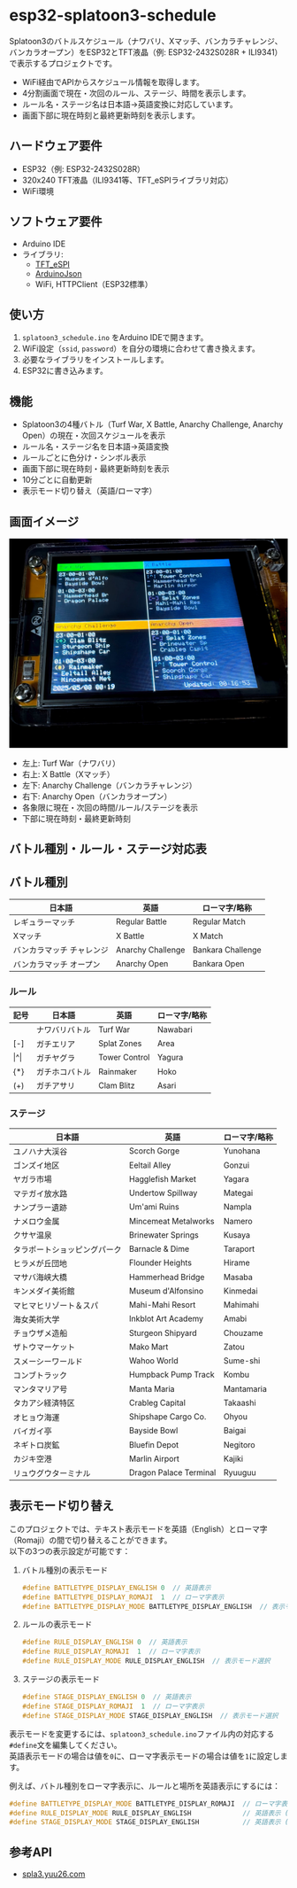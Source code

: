 # esp32-splatoon3-schedule

Splatoon3のバトルスケジュール（ナワバリ、Xマッチ、バンカラチャレンジ、バンカラオープン）をESP32とTFT液晶（例: ESP32-2432S028R + ILI9341）で表示するプロジェクトです。

- WiFi経由でAPIからスケジュール情報を取得します。
- 4分割画面で現在・次回のルール、ステージ、時間を表示します。
- ルール名・ステージ名は日本語→英語変換に対応しています。
- 画面下部に現在時刻と最終更新時刻を表示します。

## ハードウェア要件

- ESP32（例: ESP32-2432S028R）
- 320x240 TFT液晶（ILI9341等、TFT_eSPIライブラリ対応）
- WiFi環境

## ソフトウェア要件

- Arduino IDE
- ライブラリ:
  - [TFT_eSPI](https://github.com/Bodmer/TFT_eSPI)
  - [ArduinoJson](https://arduinojson.org/)
  - WiFi, HTTPClient（ESP32標準）

## 使い方

1. `splatoon3_schedule.ino` をArduino IDEで開きます。
2. WiFi設定（`ssid`, `password`）を自分の環境に合わせて書き換えます。
3. 必要なライブラリをインストールします。
4. ESP32に書き込みます。

## 機能

- Splatoon3の4種バトル（Turf War, X Battle, Anarchy Challenge, Anarchy Open）の現在・次回スケジュールを表示
- ルール名・ステージ名を日本語→英語変換
- ルールごとに色分け・シンボル表示
- 画面下部に現在時刻・最終更新時刻を表示
- 10分ごとに自動更新
- 表示モード切り替え（英語/ローマ字）

## 画面イメージ

![capture](assets/capture.jpg)

- 左上: Turf War（ナワバリ）
- 右上: X Battle（Xマッチ）
- 左下: Anarchy Challenge（バンカラチャレンジ）
- 右下: Anarchy Open（バンカラオープン）
- 各象限に現在・次回の時間/ルール/ステージを表示
- 下部に現在時刻・最終更新時刻

## バトル種別・ルール・ステージ対応表

## バトル種別

| 日本語        | 英語              | ローマ字/略称        |
|---------------|-------------------|-------------------|
| レギュラーマッチ      | Regular Battle    | Regular Match     |
| Xマッチ          | X Battle          | X Match           |
| バンカラマッチ チャレンジ | Anarchy Challenge | Bankara Challenge |
| バンカラマッチ オープン  | Anarchy Open      | Bankara Open      |

### ルール

| 記号  | 日本語  | 英語          | ローマ字/略称 |
|-------|---------|---------------|------------|
|       | ナワバリバトル | Turf War      | Nawabari   |
| [-]   | ガチエリア   | Splat Zones   | Area       |
| \|^\| | ガチヤグラ   | Tower Control | Yagura     |
| {*}   | ガチホコバトル | Rainmaker     | Hoko       |
| (+)   | ガチアサリ   | Clam Blitz    | Asari      |

### ステージ

| 日本語         | 英語                   | ローマ字/略称 |
|----------------|------------------------|------------|
| ユノハナ大渓谷     | Scorch Gorge           | Yunohana   |
| ゴンズイ地区       | Eeltail Alley          | Gonzui     |
| ヤガラ市場        | Hagglefish Market      | Yagara     |
| マテガイ放水路     | Undertow Spillway      | Mategai    |
| ナンプラー遺跡      | Um'ami Ruins           | Nampla     |
| ナメロウ金属       | Mincemeat Metalworks   | Namero     |
| クサヤ温泉        | Brinewater Springs     | Kusaya     |
| タラポートショッピングパーク | Barnacle & Dime        | Taraport   |
| ヒラメが丘団地     | Flounder Heights       | Hirame     |
| マサバ海峡大橋    | Hammerhead Bridge      | Masaba     |
| キンメダイ美術館    | Museum d'Alfonsino     | Kinmedai   |
| マヒマヒリゾート＆スパ    | Mahi-Mahi Resort       | Mahimahi   |
| 海女美術大学   | Inkblot Art Academy    | Amabi      |
| チョウザメ造船      | Sturgeon Shipyard      | Chouzame   |
| ザトウマーケット       | Mako Mart              | Zatou      |
| スメーシーワールド      | Wahoo World            | Sume-shi   |
| コンブトラック        | Humpback Pump Track    | Kombu      |
| マンタマリア号       | Manta Maria            | Mantamaria |
| タカアシ経済特区   | Crableg Capital        | Takaashi   |
| オヒョウ海運       | Shipshape Cargo Co.    | Ohyou      |
| バイガイ亭         | Bayside Bowl           | Baigai     |
| ネギトロ炭鉱       | Bluefin Depot          | Negitoro   |
| カジキ空港        | Marlin Airport         | Kajiki     |
| リュウグウターミナル     | Dragon Palace Terminal | Ryuuguu    |

## 表示モード切り替え

このプロジェクトでは、テキスト表示モードを英語（English）とローマ字（Romaji）の間で切り替えることができます。  
以下の3つの表示設定が可能です：

1. バトル種別の表示モード
   ```cpp
   #define BATTLETYPE_DISPLAY_ENGLISH 0  // 英語表示
   #define BATTLETYPE_DISPLAY_ROMAJI  1  // ローマ字表示
   #define BATTLETYPE_DISPLAY_MODE BATTLETYPE_DISPLAY_ENGLISH  // 表示モード選択
   ```

2. ルールの表示モード
   ```cpp
   #define RULE_DISPLAY_ENGLISH 0  // 英語表示
   #define RULE_DISPLAY_ROMAJI  1  // ローマ字表示
   #define RULE_DISPLAY_MODE RULE_DISPLAY_ENGLISH  // 表示モード選択
   ```

3. ステージの表示モード
   ```cpp
   #define STAGE_DISPLAY_ENGLISH 0  // 英語表示
   #define STAGE_DISPLAY_ROMAJI  1  // ローマ字表示
   #define STAGE_DISPLAY_MODE STAGE_DISPLAY_ENGLISH  // 表示モード選択
   ```

表示モードを変更するには、`splatoon3_schedule.ino`ファイル内の対応する`#define`文を編集してください。  
英語表示モードの場合は値を`0`に、ローマ字表示モードの場合は値を`1`に設定します。

例えば、バトル種別をローマ字表示に、ルールと場所を英語表示にするには：

```cpp
#define BATTLETYPE_DISPLAY_MODE BATTLETYPE_DISPLAY_ROMAJI  // ローマ字表示 (1)
#define RULE_DISPLAY_MODE RULE_DISPLAY_ENGLISH             // 英語表示 (0)
#define STAGE_DISPLAY_MODE STAGE_DISPLAY_ENGLISH           // 英語表示 (0)
```

## 参考API
- [spla3.yuu26.com](https://spla3.yuu26.com/)
